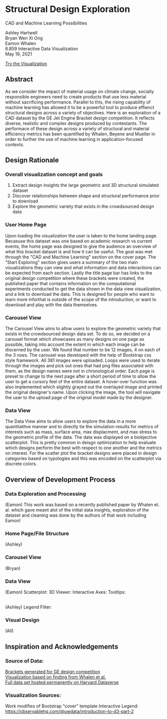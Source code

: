# Structural Design Exploration
CAD and Machine Learning Possibilities

Ashley Hartwell  
Bryan Wen Xi Ong  
Eamon Whalen<br>
6.859 Interactive Data Visualization<br>
May 19, 2021<br>

[Try the Visualization](https://6859-sp21.github.io/final-project-structural_design_exploration/)

## Abstract
As we consider the impact of material usage on climate change, socially responsible engineers need to create products that use less material without sacrificing performance. Parallel to this, the rising capability of machine learning has allowed it to be a powerful tool to produce effienct structural designs across a variety of objectives. Here is an exploration of a CAD dataset by the GE Jet Engine Bracket design competition. It reflects diverse, realistic and complex designs produced by contestants. The performace of these design across a variety of structural and material efficiency metrics has been quantified by Whalen, Beyene and Mueller in order to further the use of machine learning in application-focused contexts.

## Design Rationale
### Overall visualization concept and goals
1. Extract design insights the large geometric and 3D structural simulated dataset <br>
2. Discover relationships between shape and structural performance prior to download <br>
3. Explore the geometric variety that exists in the crowdsourced design data

### User Home Page
Upon loading the visualization the user is taken to the home landing page. Becasuse this dataset was one based on academic research vs current events, the home page was designed to give the audience an overview of what this bracket dataset is and how it can be useful. The goal was met through the "CAD and Machine Learning" section on the cover page. The "Start Exploring" section gives users a summary of the two main visualizations they can view and what information and data interactions can be expected from each section. Lastly the title page bar has links to the original design competition where these brackets were created, the published paper that contains information on the computational experiments conducted to get the data shown in the data view visualization, and a link to download the data. This is designed for people who want to learn more inforthat is outside of the scope of the introduction, or want to download and play with the data themselves. 

### Carousel View
The Carousel View aims to allow users to explore the geometric variety that exists in the crowdsourced design data set. To do so, we decided on a carousel format which showcases as many designs on one page as possible, taking into account the extent in which each image can be discerned by the user. We found that number to be 12 images, 4 on each of the 3 rows. The carousel was developed with the help of Bootstrap css style framework. All 381 images were uploaded. Loops were used to iterate through the images and pick out ones that had png files associated with them, as the design names were not in chronological order. Each page is preset to change to the next page after a short period of time to allow the user to get a cursory feel of the entire dataset. A hover-over function was also implemented which slightly grayed out the overlayed image and printed the original designer's name. Upon clicking the image, the tool will navigate the user to the upload page of the original model made by the designer.

### Data View
The Data View aims to allow users to explore the data in a more quantitatitve manner and to directly tie the simulation results for metrics of interests such as mass, surface area, max displacment, and max stress to the geometric profile of the data. The data was displayed on a biobjective scatterplot. This is pretty common in deisgn optimization to help evaluate which designs perform the best with respect to one another and the metrics on interest. For the scatter plot the bracket designs were placed in design categories based on typologies and this was encoded on the scatterplot via discrete colors. 

## Overview of Development Process
### Data Exploration and Processing
(Eamon) This work was based on a recently published paper by Whalen et. al. which gave meant alot of the initial data insights, exploration of the dataset and cleaning was done by the authors of that work including Eamon! 

### Home Page/File Structure
(Ashley)

### Carousel View
(Bryan)

### Data View
(Eamon)
Scatterplot:
3D Viewer:
Interactive Axes:
Tooltips:

<br>
(Ashley)
Legend Filter:

### Visual Design
(All)

## Inspiration and Acknowledgements

### Source of Data: 
[Brackets generated for GE design competition](https://grabcad.com/challenges/ge-jet-engine-bracket-challenge) <br>
[Visualization based on finding from Whalen et al.](https://arxiv.org/abs/2105.03534) <br>
[Full data set hosted permanently on Harvard Dataverse](https://dataverse.harvard.edu/dataset.xhtml?persistentId=doi:10.7910/DVN/XFUWJG)

### Visualization Sources: 
Work modifies of Bootstrap "cover" template
Interactive Legend: https://observablehq.com/@uwdata/introduction-to-d3-part-2

